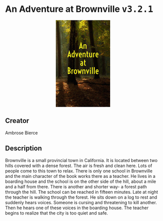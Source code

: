 
# An Adventure at Brownville <kbd>v3.2.1</kbd>

<center>
  <img src="./cover-1024.jpg"/>
</center>

## Creator
Ambrose Bierce

## Description
Brownville is a small provincial town in California. It is located between two hills covered with a dense forest. The air is fresh and clean here. Lots of people come to this town to relax. There is only one school in Brownville and the main character of the book works there as a teacher. He lives in a boarding house and the school is on the other side of the hill, about a mile and a half from there. There is  another and shorter way- a forest path through the hill. The school can be reached in fifteen minutes. Late at night the teacher is walking through the forest. He sits down on a log to rest and suddenly hears voices. Someone is cursing and threatening to kill another. Then he hears one of these voices in the boarding house. The teacher begins to realize that the city is too quiet and safe.
